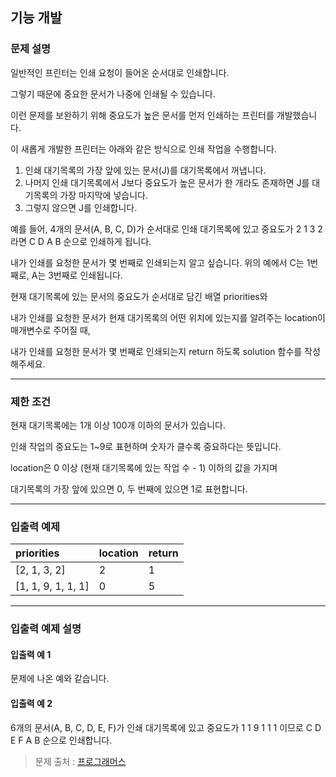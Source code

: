 ## **기능 개발**

### **문제 설명**

일반적인 프린터는 인쇄 요청이 들어온 순서대로 인쇄합니다. 

그렇기 때문에 중요한 문서가 나중에 인쇄될 수 있습니다. 

이런 문제를 보완하기 위해 중요도가 높은 문서를 먼저 인쇄하는 프린터를 개발했습니다. 

이 새롭게 개발한 프린터는 아래와 같은 방식으로 인쇄 작업을 수행합니다.

1. 인쇄 대기목록의 가장 앞에 있는 문서(J)를 대기목록에서 꺼냅니다.
2. 나머지 인쇄 대기목록에서 J보다 중요도가 높은 문서가 한 개라도 존재하면 J를 대기목록의 가장 마지막에 넣습니다.
3. 그렇지 않으면 J를 인쇄합니다.

예를 들어, 4개의 문서(A, B, C, D)가 순서대로 인쇄 대기목록에 있고 중요도가 2 1 3 2 라면 C D A B 순으로 인쇄하게 됩니다.

내가 인쇄를 요청한 문서가 몇 번째로 인쇄되는지 알고 싶습니다. 위의 예에서 C는 1번째로, A는 3번째로 인쇄됩니다.

현재 대기목록에 있는 문서의 중요도가 순서대로 담긴 배열 priorities와

내가 인쇄를 요청한 문서가 현재 대기목록의 어떤 위치에 있는지를 알려주는 location이 매개변수로 주어질 때,

내가 인쇄를 요청한 문서가 몇 번째로 인쇄되는지 return 하도록 solution 함수를 작성해주세요.

------

### **제한 조건**

현재 대기목록에는 1개 이상 100개 이하의 문서가 있습니다.

인쇄 작업의 중요도는 1~9로 표현하며 숫자가 클수록 중요하다는 뜻입니다.

location은 0 이상 (현재 대기목록에 있는 작업 수 - 1) 이하의 값을 가지며 

대기목록의 가장 앞에 있으면 0, 두 번째에 있으면 1로 표현합니다.

------

### **입출력 예제**

|  **priorities**  | **location** | **return** |
| :----- | :---- | :-------- |
|  [2, 1, 3, 2] | 2 | 1 |
|   [1, 1, 9, 1, 1, 1]  | 0 | 5 |

------

### **입출력 예제 설명**
#### **입출력 예 1**

문제에 나온 예와 같습니다.

#### **입출력 예 2**

6개의 문서(A, B, C, D, E, F)가 인쇄 대기목록에 있고 중요도가 1 1 9 1 1 1 이므로 C D E F A B 순으로 인쇄합니다.

> 문제 출처 : [프로그래머스](https://programmers.co.kr/learn/courses/30/lessons/42587)